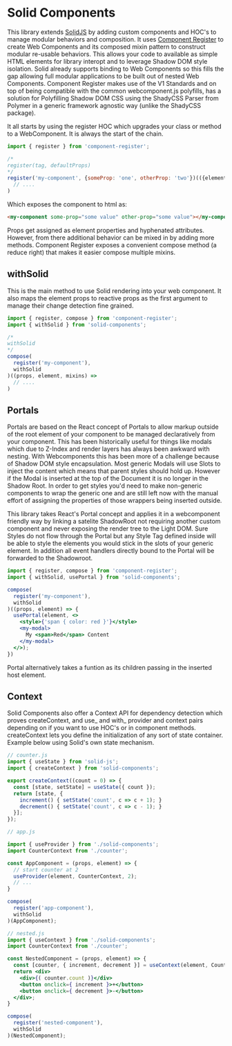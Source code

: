 # Solid Components

This library extends [SolidJS](https://github.com/ryansolid/solid) by adding custom components and HOC's to manage modular behaviors and composition. It uses [Component Register](https://github.com/ryansolid/component-register) to create Web Components and its composed mixin pattern to construct modular re-usable behaviors. This allows your code to available as simple HTML elements for library interopt and to leverage Shadow DOM style isolation. Solid already supports binding to Web Components so this fills the gap allowing full modular applications to be built out of nested Web Components. Component Register makes use of the V1 Standards and on top of being compatible with the common webcomponent.js polyfills, has a solution for Polyfilling Shadow DOM CSS using the ShadyCSS Parser from Polymer in a generic framework agnostic way (unlike the ShadyCSS package).

It all starts by using the register HOC which upgrades your class or method to a WebComponent. It is always the start of the chain.

```jsx
import { register } from 'component-register';

/*
register(tag, defaultProps)
*/
register('my-component', {someProp: 'one', otherProp: 'two'})(({element, props}) =>
  // ....
)
```
Which exposes the component to html as:
```html
<my-component some-prop="some value" other-prop="some value"></my-component>
```
Props get assigned as element properties and hyphenated attributes. However, from there additional behavior can be mixed in by adding more methods. Component Register exposes a convenient compose method (a reduce right) that makes it easier compose multiple mixins.

## withSolid

This is the main method to use Solid rendering into your web component. It also maps the element props to reactive props as the first argument to manage their change detection fine grained.

```jsx
import { register, compose } from 'component-register';
import { withSolid } from 'solid-components';

/*
withSolid
*/
compose(
  register('my-component'),
  withSolid
)((props, element, mixins) =>
  // ....
)
```

## Portals

Portals are based on the React concept of Portals to allow markup outside of the root element of your component to be managed declaratively from your component. This has been historically useful for things like modals which due to Z-Index and render layers has always been awkward with nesting. With Webcomponents this has been more of a challenge because of Shadow DOM style encapsulation. Most generic Modals will use Slots to inject the content which means that parent styles should hold up. However if the Modal is inserted at the top of the Document it is no longer in the Shadow Root. In order to get styles you'd need to make non-generic components to wrap the generic one and are still left now with the manual effort of assigning the properties of those wrappers being inserted outside.

This library takes React's Portal concept and applies it in a webcomponent friendly way by linking a satelite ShadowRoot not requiring another custom component and never exposing the render tree to the Light DOM. Sure Styles do not flow through the Portal but any Style Tag defined inside will be able to style the elements you would stick in the slots of your generic element. In addition all event handlers directly bound to the Portal will be forwarded to the Shadowroot.

```jsx
import { register, compose } from 'component-register';
import { withSolid, usePortal } from 'solid-components';

compose(
  register('my-component'),
  withSolid
)((props, element) => {
  usePortal(element, <>
    <style>{'span { color: red }'}</style>
    <my-modal>
      My <span>Red</span> Content
    </my-modal>
  </>);
})
```
Portal alternatively takes a funtion as its children passing in the inserted host element.

## Context

Solid Components also offer a Context API for dependency detection which proves createContext, and use_ and with_ provider and context pairs depending on if you want to use HOC's or in component methods. createContext lets you define the initialization of any sort of state container. Example below using Solid's own state mechanism.

```jsx
// counter.js
import { useState } from 'solid-js';
import { createContext } from 'solid-components';

export createContext((count = 0) => {
  const [state, setState] = useState({ count });
  return [state, {
    increment() { setState('count', c => c + 1); }
    decrement() { setState('count', c => c - 1); }
  }];
});

// app.js

import { useProvider } from './solid-components';
import CounterContext from './counter';

const AppComponent = (props, element) => {
  // start counter at 2
  useProvider(element, CounterContext, 2);
  // ...
}

compose(
  register('app-component'),
  withSolid
)(AppComponent);

// nested.js
import { useContext } from './solid-components';
import CounterContext from './counter';

const NestedComponent = (props, element) => {
  const [counter, { increment, decrement }] = useContext(element, CounterContext);
  return <div>
    <div>{( counter.count )}</div>
    <button onclick={ increment }>+</button>
    <button onclick={ decrement }>-</button>
  </div>;
}

compose(
  register('nested-component'),
  withSolid
)(NestedComponent);
```

